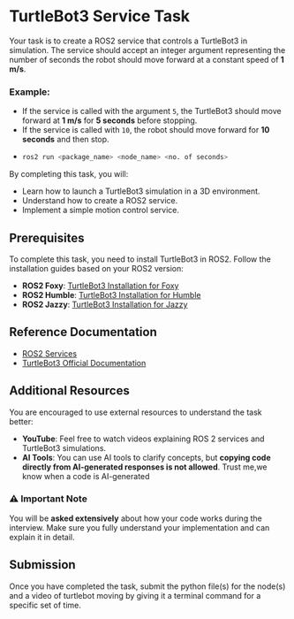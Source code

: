 # TurtleBot3 Service Task
Your task is to create a ROS2 service that controls a TurtleBot3 in simulation. The service should accept an integer argument representing the number of seconds the robot should move forward at a constant speed of **1 m/s**.

### Example:
- If the service is called with the argument `5`, the TurtleBot3 should move forward at **1 m/s** for **5 seconds** before stopping.
- If the service is called with `10`, the robot should move forward for **10 seconds** and then stop.
- ```bash
  ros2 run <package_name> <node_name> <no. of seconds>
  ```

By completing this task, you will:
- Learn how to launch a TurtleBot3 simulation in a 3D environment.
- Understand how to create a ROS2 service.
- Implement a simple motion control service.

## Prerequisites
To complete this task, you need to install TurtleBot3 in ROS2. Follow the installation guides based on your ROS2 version:

- **ROS2 Foxy**: [TurtleBot3 Installation for Foxy](http://blog.utem.edu.my/wira_yugi/ros2-and-turtlebot3-installation/)
- **ROS2 Humble**: [TurtleBot3 Installation for Humble](https://emanual.robotis.com/docs/en/platform/turtlebot3/quick-start/#ros-2-humble)
- **ROS2 Jazzy**: [TurtleBot3 Installation for Jazzy](https://docs.google.com/document/d/19ObQR4qn6_gd6mIFPtyNoy-2SDMFzImgR2hkvHJMCIU/edit?usp=sharing)

## Reference Documentation
- [ROS2 Services](https://docs.ros.org/en/foxy/Tutorials/Beginner-Client-Libraries/Writing-A-Simple-Py-Service-And-Client.html)
- [TurtleBot3 Official Documentation](https://emanual.robotis.com/docs/en/platform/turtlebot3/overview/)

## Additional Resources  
You are encouraged to use external resources to understand the task better:  
- **YouTube**: Feel free to watch videos explaining ROS 2 services and TurtleBot3 simulations.  
- **AI Tools**: You can use AI tools to clarify concepts, but **copying code directly from AI-generated responses is not allowed**. Trust me,we know when a code is AI-generated

### ⚠️ Important Note  
You will be **asked extensively** about how your code works during the interview. Make sure you fully understand your implementation and can explain it in detail.

## Submission
Once you have completed the task, submit the python file(s) for the node(s) and a video of turtlebot moving by giving it a terminal command for a specific set of time.

